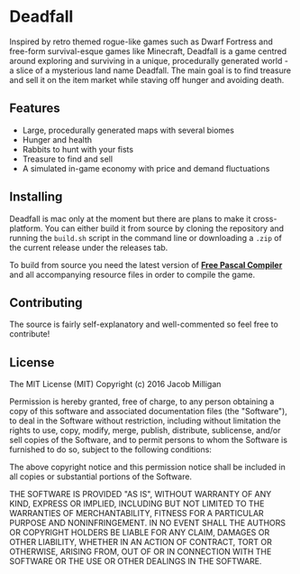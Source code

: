 # Deadfall

Inspired by retro themed rogue-like games such as Dwarf Fortress and free-form survival-esque games like Minecraft, Deadfall is a game centred around exploring and surviving in a unique, procedurally generated world - a slice of a mysterious land name Deadfall. The main goal is to find treasure and sell it on the item market while staving off hunger and avoiding death.

## Features

* Large, procedurally generated maps with several biomes
* Hunger and health
* Rabbits to hunt with your fists
* Treasure to find and sell
* A simulated in-game economy with price and demand fluctuations

## Installing

Deadfall is mac only at the moment but there are plans to make it cross-platform. You can either build it from source by cloning the repository and running the ``build.sh`` script in the command line or downloading a ``.zip`` of the current release under the releases tab.

To build from source you need the latest version of [**Free Pascal Compiler**](http://www.freepascal.org/) and all accompanying resource files in order to compile the game.

## Contributing

The source is fairly self-explanatory and well-commented so feel free to contribute!

## License

The MIT License (MIT) Copyright (c) 2016 Jacob Milligan

Permission is hereby granted, free of charge, to any person obtaining a copy of this software and associated documentation files (the "Software"), to deal in the Software without restriction, including without limitation the rights to use, copy, modify, merge, publish, distribute, sublicense, and/or sell copies of the Software, and to permit persons to whom the Software is furnished to do so, subject to the following conditions:

The above copyright notice and this permission notice shall be included in all copies or substantial portions of the Software.

THE SOFTWARE IS PROVIDED "AS IS", WITHOUT WARRANTY OF ANY KIND, EXPRESS OR IMPLIED, INCLUDING BUT NOT LIMITED TO THE WARRANTIES OF MERCHANTABILITY, FITNESS FOR A PARTICULAR PURPOSE AND NONINFRINGEMENT. IN NO EVENT SHALL THE AUTHORS OR COPYRIGHT HOLDERS BE LIABLE FOR ANY CLAIM, DAMAGES OR OTHER LIABILITY, WHETHER IN AN ACTION OF CONTRACT, TORT OR OTHERWISE, ARISING FROM, OUT OF OR IN CONNECTION WITH THE SOFTWARE OR THE USE OR OTHER DEALINGS IN THE SOFTWARE.
